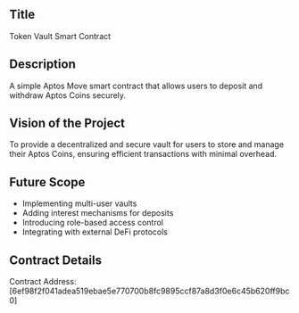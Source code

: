 ## Title
Token Vault Smart Contract

## Description
A simple Aptos Move smart contract that allows users to deposit and withdraw Aptos Coins securely.

## Vision of the Project
To provide a decentralized and secure vault for users to store and manage their Aptos Coins, ensuring efficient transactions with minimal overhead.

## Future Scope
- Implementing multi-user vaults
- Adding interest mechanisms for deposits
- Introducing role-based access control
- Integrating with external DeFi protocols

## Contract Details
Contract Address: [6ef98f2f041adea519ebae5e770700b8fc9895ccf87a8d3f0e6c45b620ff9bc0]
